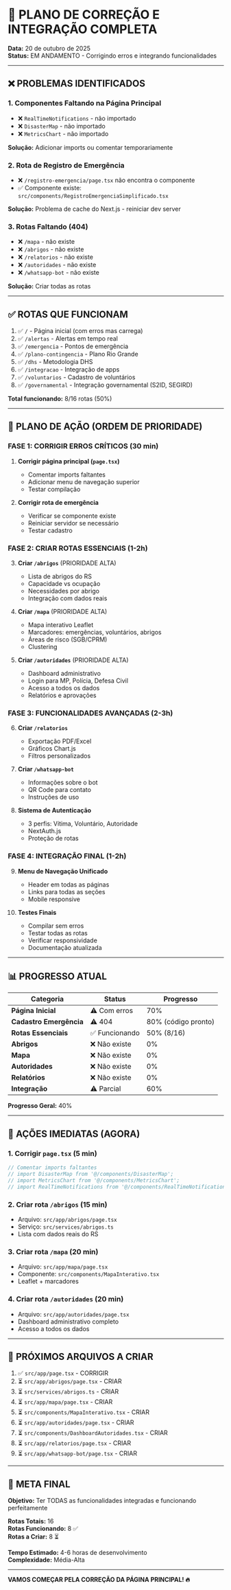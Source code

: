 # 🔧 PLANO DE CORREÇÃO E INTEGRAÇÃO COMPLETA

**Data:** 20 de outubro de 2025  
**Status:** EM ANDAMENTO - Corrigindo erros e integrando funcionalidades

---

## ❌ PROBLEMAS IDENTIFICADOS

### 1. Componentes Faltando na Página Principal
- ❌ `RealTimeNotifications` - não importado
- ❌ `DisasterMap` - não importado  
- ❌ `MetricsChart` - não importado

**Solução:** Adicionar imports ou comentar temporariamente

### 2. Rota de Registro de Emergência
- ❌ `/registro-emergencia/page.tsx` não encontra o componente
- ✅ Componente existe: `src/components/RegistroEmergenciaSimplificado.tsx`

**Solução:** Problema de cache do Next.js - reiniciar dev server

### 3. Rotas Faltando (404)
- ❌ `/mapa` - não existe
- ❌ `/abrigos` - não existe
- ❌ `/relatorios` - não existe
- ❌ `/autoridades` - não existe
- ❌ `/whatsapp-bot` - não existe

**Solução:** Criar todas as rotas

---

## ✅ ROTAS QUE FUNCIONAM

1. ✅ `/` - Página inicial (com erros mas carrega)
2. ✅ `/alertas` - Alertas em tempo real
3. ✅ `/emergencia` - Pontos de emergência
4. ✅ `/plano-contingencia` - Plano Rio Grande
5. ✅ `/dhs` - Metodologia DHS
6. ✅ `/integracao` - Integração de apps
7. ✅ `/voluntarios` - Cadastro de voluntários
8. ✅ `/governamental` - Integração governamental (S2ID, SEGIRD)

**Total funcionando:** 8/16 rotas (50%)

---

## 🎯 PLANO DE AÇÃO (ORDEM DE PRIORIDADE)

### FASE 1: CORRIGIR ERROS CRÍTICOS (30 min)

1. **Corrigir página principal (`page.tsx`)**
   - Comentar imports faltantes
   - Adicionar menu de navegação superior
   - Testar compilação

2. **Corrigir rota de emergência**
   - Verificar se componente existe
   - Reiniciar servidor se necessário
   - Testar cadastro

### FASE 2: CRIAR ROTAS ESSENCIAIS (1-2h)

3. **Criar `/abrigos`** (PRIORIDADE ALTA)
   - Lista de abrigos do RS
   - Capacidade vs ocupação
   - Necessidades por abrigo
   - Integração com dados reais

4. **Criar `/mapa`** (PRIORIDADE ALTA)
   - Mapa interativo Leaflet
   - Marcadores: emergências, voluntários, abrigos
   - Áreas de risco (SGB/CPRM)
   - Clustering

5. **Criar `/autoridades`** (PRIORIDADE ALTA)
   - Dashboard administrativo
   - Login para MP, Polícia, Defesa Civil
   - Acesso a todos os dados
   - Relatórios e aprovações

### FASE 3: FUNCIONALIDADES AVANÇADAS (2-3h)

6. **Criar `/relatorios`**
   - Exportação PDF/Excel
   - Gráficos Chart.js
   - Filtros personalizados

7. **Criar `/whatsapp-bot`**
   - Informações sobre o bot
   - QR Code para contato
   - Instruções de uso

8. **Sistema de Autenticação**
   - 3 perfis: Vítima, Voluntário, Autoridade
   - NextAuth.js
   - Proteção de rotas

### FASE 4: INTEGRAÇÃO FINAL (1-2h)

9. **Menu de Navegação Unificado**
   - Header em todas as páginas
   - Links para todas as seções
   - Mobile responsive

10. **Testes Finais**
    - Compilar sem erros
    - Testar todas as rotas
    - Verificar responsividade
    - Documentação atualizada

---

## 📊 PROGRESSO ATUAL

| Categoria | Status | Progresso |
|-----------|--------|-----------|
| **Página Inicial** | ⚠️ Com erros | 70% |
| **Cadastro Emergência** | ⚠️ 404 | 80% (código pronto) |
| **Rotas Essenciais** | ✅ Funcionando | 50% (8/16) |
| **Abrigos** | ❌ Não existe | 0% |
| **Mapa** | ❌ Não existe | 0% |
| **Autoridades** | ❌ Não existe | 0% |
| **Relatórios** | ❌ Não existe | 0% |
| **Integração** | ⚠️ Parcial | 60% |

**Progresso Geral:** 40%

---

## 🚀 AÇÕES IMEDIATAS (AGORA)

### 1. Corrigir `page.tsx` (5 min)
```typescript
// Comentar imports faltantes
// import DisasterMap from '@/components/DisasterMap';
// import MetricsChart from '@/components/MetricsChart';
// import RealTimeNotifications from '@/components/RealTimeNotifications';
```

### 2. Criar rota `/abrigos` (15 min)
- Arquivo: `src/app/abrigos/page.tsx`
- Serviço: `src/services/abrigos.ts`
- Lista com dados reais do RS

### 3. Criar rota `/mapa` (20 min)
- Arquivo: `src/app/mapa/page.tsx`
- Componente: `src/components/MapaInterativo.tsx`
- Leaflet + marcadores

### 4. Criar rota `/autoridades` (20 min)
- Arquivo: `src/app/autoridades/page.tsx`
- Dashboard administrativo completo
- Acesso a todos os dados

---

## 📝 PRÓXIMOS ARQUIVOS A CRIAR

1. ✅ `src/app/page.tsx` - CORRIGIR
2. ⏳ `src/app/abrigos/page.tsx` - CRIAR
3. ⏳ `src/services/abrigos.ts` - CRIAR
4. ⏳ `src/app/mapa/page.tsx` - CRIAR
5. ⏳ `src/components/MapaInterativo.tsx` - CRIAR
6. ⏳ `src/app/autoridades/page.tsx` - CRIAR
7. ⏳ `src/components/DashboardAutoridades.tsx` - CRIAR
8. ⏳ `src/app/relatorios/page.tsx` - CRIAR
9. ⏳ `src/app/whatsapp-bot/page.tsx` - CRIAR

---

## 🎯 META FINAL

**Objetivo:** Ter TODAS as funcionalidades integradas e funcionando perfeitamente

**Rotas Totais:** 16  
**Rotas Funcionando:** 8 ✅  
**Rotas a Criar:** 8 ⏳  

**Tempo Estimado:** 4-6 horas de desenvolvimento  
**Complexidade:** Média-Alta  

---

**VAMOS COMEÇAR PELA CORREÇÃO DA PÁGINA PRINCIPAL! 🔥**
